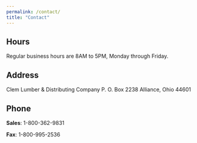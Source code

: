 ```yaml
---
permalink: /contact/
title: "Contact"
---
```


## Hours

Regular business hours are 8AM to 5PM, Monday through Friday.

## Address 

Clem Lumber & Distributing Company
P. O. Box 2238
Alliance, Ohio 44601

## Phone

**Sales**: 1-800-362-9831

**Fax**: 1-800-995-2536

